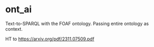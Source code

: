 # ont_ai

Text-to-SPARQL with the FOAF ontology. Passing entire ontology as context. 

HT to https://arxiv.org/pdf/2311.07509.pdf